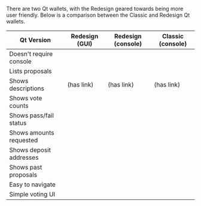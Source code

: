 <style>
.md-typeset table:not([class]) td:not([align]) {
    text-align: center;
}
.md-typeset table:not([class]) td:not([align]):first-child {
    text-align: left;
}
</style>

There are two Qt wallets, with the Redesign geared towards being more user friendly. Below is a comparison between the Classic and Redesign Qt wallets.

| Qt Version 			| Redesign (GUI)	| Redesign (console)| Classic (console)
------------------------|-------------------|-------------------|------------------|
Doesn't require console |<i class="fa fa-check"></i>|<i class="fa fa-times"></i>|<i class="fa fa-times"></i>
Lists proposals 		|<i class="fa fa-check"></i>|<i class="fa fa-check"></i>|<i class="fa fa-check"></i>
Shows descriptions		|(has link)|(has link)|(has link)
Shows vote counts		|<i class="fa fa-times"></i>|<i class="fa fa-check"></i>|<i class="fa fa-check"></i>
Shows pass/fail status	|<i class="fa fa-check"></i>|<i class="fa fa-times"></i>|<i class="fa fa-times"></i>
Shows amounts requested |<i class="fa fa-check"></i>|<i class="fa fa-check"></i>|<i class="fa fa-check"></i>
Shows deposit addresses |<i class="fa fa-times"></i>|<i class="fa fa-check"></i>|<i class="fa fa-check"></i>
Shows past proposals 	|<i class="fa fa-check"></i>|<i class="fa fa-check"></i>|<i class="fa fa-check"></i>
Easy to navigate 		|<i class="fa fa-check"></i>|<i class="fa fa-times"></i>|<i class="fa fa-times"></i>
Simple voting UI 		|<i class="fa fa-check"></i>|<i class="fa fa-times"></i>|<i class="fa fa-times"></i>